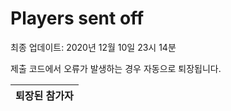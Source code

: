 # Players sent off
최종 업데이트: 2020년 12월 10일 23시 14분


제출 코드에서 오류가 발생하는 경우 자동으로 퇴장됩니다.


| 퇴장된 참가자 |
|:---:|